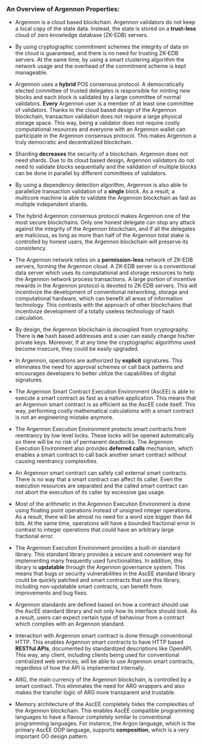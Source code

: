 ### An Overview of Argennon Properties:

- Argennon is a cloud based blockchain. Argennon validators do not keep a local copy of the state data. Instead, the
  state is stored on a **trust-less** cloud of zero knowledge database (ZK-EDB) servers.

- By using cryptographic commitment schemes the integrity of data on the cloud is guaranteed, and there is no need for
  trusting ZK-EDB servers. At the same time, by using a smart clustering algorithm the network usage and the overhead of
  the commitment scheme is kept manageable.

- Argennon uses a **hybrid** POS consensus protocol. A democratically elected committee of trusted delegates is
  responsible for minting new blocks and each block is validated by a large committee of normal validators. **Every**
  Argennon user is a member of at least one committee of validators. Thanks to the cloud based design of the Argennon
  blockchain, transaction validation does not require a large physical storage space. This way, being a validator does
  not require costly computational resources and everyone with an Argennon wallet can participate in the Argennon
  consensus protocol. This makes Argennon a truly democratic and decentralized blockchain.

- Sharding **decreases** the security of a blockchain. Argennon does not need shards. Due to its cloud based design,
  Argennon validators do not need to validate blocks sequentially and the validation of multiple blocks can be done in
  parallel by different committees of validators.

- By using a dependency detection algorithm, Argennon is also able to parallelize transaction validation of a **single**
  block. As a result, a multicore machine is able to validate the Argennon blockchain as fast as multiple independent
  shards.

- The hybrid Argennon consensus protocol makes Argennon one of the most secure blockchains. Only one honest delegate can
  stop any attack against the integrity of the Argennon blockchain, and if all the delegates are malicious, as long as
  more than half of the Argennon total stake is controlled by honest users, the Argennon blockchain will preserve its
  consistency.

- The Argennon network relies on a **permission-less** network of ZK-EDB servers, forming the Argennon cloud. A ZK-EDB
  server is a conventional data server which uses its computational and storage resources to help the Argennon network
  process transactions. A large portion of incentive rewards in the Argennon protocol is devoted to ZK-EDB servers. This
  will incentivize the development of conventional networking, storage and computational hardware, which can benefit all
  areas of information technology. This contrasts with the approach of other blockchains that incentivize development of
  a totally useless technology of hash calculation.

- By design, the Argennon blockchain is decoupled from cryptography. There is **no** hash based addresses and a user can
  easily change his/her private keys. Moreover, If at any time the cryptographic algorithms used become insecure, they
  could be easily upgraded.

- In Argennon, operations are authorized by **explicit** signatures. This eliminates the need for approval schemes or
  call back patterns and encourages developers to better utilize the capabilities of digital signatures.

- The Argennon Smart Contract Execution Environment (AscEE) is able to execute a smart contract as fast as a native
  application. This means that an Argennon smart contract is as efficient as the AscEE code itself. This way, performing
  costly mathematical calculations with a smart contract is not an engineering mistake anymore.

- The Argennon Execution Environment protects smart contracts from reentrancy by low level locks. These locks will be
  opened automatically so there will be no risk of permanent deadlocks. The Argennon Execution Environment also provides
  **deferred calls** mechanism, which enables a smart contract to call back another smart contract without causing
  reentrancy complexities.

- An Argennon smart contract can safely call external smart contracts. There is no way that a smart contract can affect
  its caller. Even the execution resources are separated and the called smart contract can not abort the execution of
  its caller by excessive gas usage.

- Most of the arithmetic in the Argennon Execution Environment is done using floating point operations instead of
  unsigned integer operations. As a result, there will be almost no need for a word size bigger than 64 bits. At the
  same time, operations will have a bounded fractional error in contrast to integer operations that could have an
  arbitrary large fractional error.

- The Argennon Execution Environment provides a built-in standard library. This standard library provides a secure and
  convenient way for implementing many frequently used functionalities. In addition, this library is **updatable**
  through the Argennon governance system. This means that bugs or security vulnerabilities in the AscEE standard library
  could be quickly patched and smart contracts that use this library, including non-updatable smart contracts, can
  benefit from improvements and bug fixes.

- Argennon standards are defined based on how a contract should use the AscEE standard library and not only how its
  interface should look. As a result, users can expect certain type of behaviour from a contract which complies with an
  Argennon standard.

- Interaction with Argennon smart contract is done through conventional HTTP. This enables Argennon smart contracts to
  have HTTP based **RESTful APIs**, documented by standardized descriptions like OpenAPI. This way, any client,
  including clients being used for conventional centralized web services, will be able to use Argennon smart contracts,
  regardless of how the API is implemented internally.

- ARG, the main currency of the Argennon blockchain, is controlled by a smart contract. This eliminates the need for ARG
  wrappers and also makes the transfer logic of ARG more transparent and trustable.

- Memory architecture of the AscEE completely hides the complexities of the Argennon blockchain. This enables AscEE
  compatible programming languages to have a flavour completely similar to conventional programming languages. For
  instance, the Argon language, which is the primary AscEE OOP language, supports **composition**, which is a very
  important OO design pattern.

<!---
*α* =  − ln (1 − *M*<sub>*n* + *k*</sub>/*X*) / *n*
<img src="https://render.githubusercontent.com/render/math?math=e^{i \pi} = -1">
h<sub>&theta;</sub>(x) = &pi;<sub>o</sub> x + &theta;<sub>1</sub>x
--->
